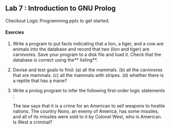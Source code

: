 ## Lab 7 : Introduction to GNU Prolog
Checkout Logic Programming.pptx to get started.
#### Exercies
1.  Write a program to put facts indicating that a lion, a tiger, and a cow are animals into the database and record that two (lion and tiger) are carnivores. Save your program to a disk file and load it. Check that the database is correct using the** listing**.
2. Devise and test goals to find:
	(a) all the mammals.
	(b) all the carnivores that are mammals.
	(c) all the mammals with stripes.
	(d) whether there is a reptile that has a mane?
3. Write a prolog program to infer the following first-order logic statements :

	The law says that it is a crime for an American to sell weapons to hostile nations. The country Nono, an enemy of America, has some missiles, and all of its missiles were sold to it by Colonel West, who is American. Is West a criminal?

